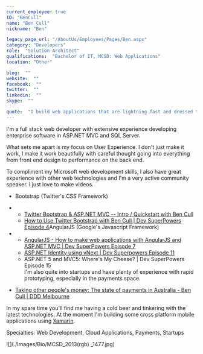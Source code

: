 ```yaml
---
current_employee: true
ID: "BenCull"
name: "Ben Cull"
nickname: "Ben"

legacy_page_url: "/AboutUs/Employees/Pages/Ben.aspx"
category: "Developers"
role:  "Solution Architect"
qualifications:  "Bachelor of IT, MCSD: Web Applications"
location: "Other"

blog:  ""
website:  ""
facebook:  ""
twitter:  ""
linkedin:  ""
skype:  ""

quote:  "​​I build web applications that are lightning fast and dressed to impress."
---
```


I'm a full stack web developer with extensive experience developing enterprise software in ASP.NET MVC and SQL Server.

What sets me apart is my focus on User Experience. I don't just make it work, I make it work beautifully with careful thought going into everything from front end design to performance on the back end.

To compliment my Microsoft web development skills, I also have great experience with other web technologies and I'm a very active community speaker. I just love to make videos.  

*   Bootstrap (Twitter's CSS Framework)
*   *   [Twitter Bootstrap & ASP.NET MVC -- Intro / Quickstart with Ben Cull](https://www.youtube.com/watch?v=bIGiUSMBwoo)
    *   [How to Use Twitter Bootstrap with Ben Cull | Dev SuperPowers Episode 4](https://www.youtube.com/watch?v=DbdvWHkSEZo)AngularJS (Google's Javascript Framework)
*   *   [AngularJS - How to make web applications with AngularJS and ASP.NET MVC | Dev SuperPowers Episode 7](https://www.youtube.com/watch?v=vwF1mxZH_hE)
    *   [ASP.NET Identity using vNext | Dev Superpowers Episode 11](http://tv.ssw.com/5980/asp-net-identity-using-vnext-dev-superpowers-episode-11)
    *   ASP.NET 5 and MVC5: Where's My Cheese? | Dev SuperPowers Episode 15  
I'm also quite into startups and have plenty of experience with rapid prototyping, especially in the payments space.

*   [Taking other people's money: The state of payments in Australia - Ben Cull | DDD Melbourne](https://www.youtube.com/watch?v=U_zi2wto9xo)

In my spare time you'll find me having a cold beer and tinkering with the latest technologies. At the moment I'm building some cross platform mobile applications using [Xamarin](http://xamarin.com/).  

Specialties: Web Development, Cloud Applications, Payments, Startups

![](./Images/Bio/MCSD_2013(rgb) 
_1477.jpg)  